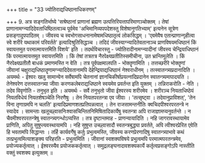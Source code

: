 +++
title = "33 ज्योतिराद्यधिष्ठानाधिकरणम्"

+++
9. अत्र सङ्गतिर्भाष्ये 'सश्रेष्ठानां प्राणानां ब्रह्मण उत्पत्तिरियत्तापरिमाणञ्चोक्तम् । तेषां प्राणानामग्न्यादिदेवताधिष्ठितत्वञ्च पूर्वमेव 'अभिमानिव्यपपदेशस्तु विशेषानुगतिभ्याम्' इत्यनेन सूत्रेण प्रसङ्गादुपपादितम् । जीवस्य च स्वभोगसाधनानामेषामधिष्ठातृत्वं लोकसिद्धम् । 'एवमेवैष एतान्प्राणान्गृहीत्वा स्वे शरीरे यथाकामं परिवर्तते' इत्यादिश्रुतिसिद्धञ्च । तदिदं जीवस्याग्न्यादितेवतानाञ्च प्राणविषयमधिष्ठानं किं स्वायत्तमुत परमात्मायत्तमिति विशये' इति । तदर्थविचारस्तु - ज्योतिरादीनामग्न्यादीनां जीवस्य चेन्द्रियाधिष्ठानं किं परमात्मायत्तमुत स्वायत्तमिति । किं तेषां तत्रतत्र नैरपेक्ष्यप्रतीतिस्समीचीना, उत भ्रान्तिमूलेति । किं नैरपेक्ष्यप्रतीतौ बाधकं प्रमाणमस्ति न वेति । तत्र पूर्वपक्षमालपति - भोक्तॄणामिति । तत्तच्छरीरे भोक्तॄणां जीवानां चक्षुराद्यधिष्ठातॄणामग्न्यादिदेवतानामपि देहेन्द्रियाद्यधिष्ठानं नेश्वराधीनम् । तत्स्वातन्त्र्यप्रदानादिति । अयमर्थः - ईश्वरः खलु सामान्येन सर्वेषामपि चेतनानां ज्ञानचिकीर्षाप्रयत्नादिप्रदानेन स्वातन्त्र्यमापादयति । तेनेश्वरेण दत्तस्वातन्त्र्या जीवाः करणकलेबराद्यधिष्ठाने स्वयमेव प्रवर्तन्त इति युक्तम् । तन्निराकरोति - नेति । तदेव विवृणोति - तनुभृत इति । अयमर्थः - सर्वे तनुभृतो जीवा ईश्वरस्य शरीरमेव । शरीरञ्च नियताधिष्ठेयं नियतविधेयं नियतशेषञ्चेति निरणैषुः । तेन नियतपरतन्त्रा एव जीवाः । 'तत्सृष्ट्वा । तदेवानुप्राविशत्', 'तेन विना तृणाग्रमपि न चलति' इत्यादिप्रमाणशतप्रतिपन्नत्वात् । तेन राजसामन्तनीतिः क्वचिदपीश्वरपरतन्त्रे न स्यादेव । सामन्ताः खलूच्छ्वासनिःश्वासचिन्तितनिमिषितादिकार्येषु स्वतन्त्रा अपि राजाज्ञामप्यनुवर्तन्ते । न चैवमीश्वरपरतन्त्रेषु स्वातन्त्र्यगन्धोऽप्यस्ति । तत्र दृष्टान्तमाह - प्राणन्यायादिति । नहि जागरावस्थायामेव प्राणिति, अपितु सुषुप्त्यवस्थायामपि । नहि सुषुप्त उच्छ्वासादौ स्वतन्त्रबुद्ध्या प्रवर्तते, अपि त्वीश्वरप्रेरित एवेति हि भवतामपि सिद्धान्तः । तर्हि कार्यवर्गेषु कर्तुः प्रभुत्वमस्ति, जीवस्य करणप्रेरणादिषु स्वातन्त्र्याभावे कथं तत्प्रभुत्वमित्याशङ्क्य परिहरति - प्रभुत्वमिति । जीवानां स्वशक्यविषये प्रभुत्वमपि परमात्मपरतन्त्रमेव, प्रयोज्यकर्तृत्वात् । ईश्वरस्यैव प्रयोजककर्तृत्वात् । समुद्रलङ्घनादावशक्यकार्ये कर्तृत्वप्रसङ्गोऽपि नास्तीति वक्तुं स्वशक्य इत्युक्तम् ॥